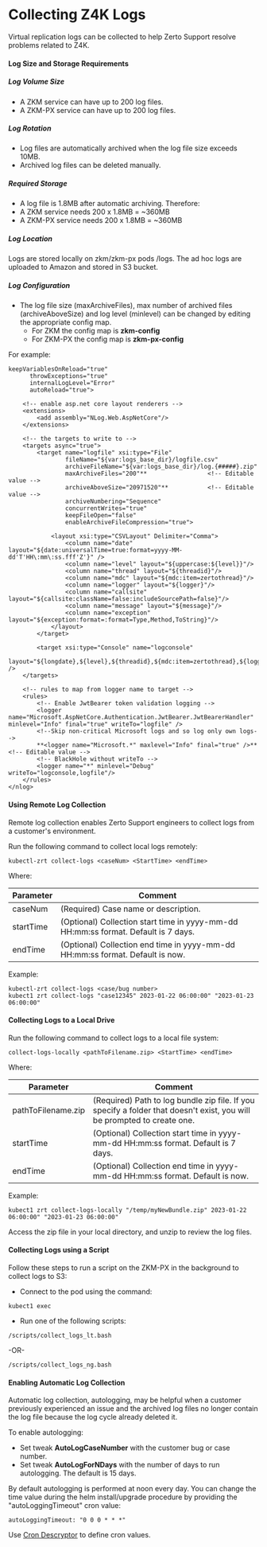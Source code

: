 # Collecting Z4K Logs

Virtual replication logs can be collected to help Zerto Support resolve problems related to Z4K.

#### Log Size and Storage Requirements

##### Log Volume Size
- A ZKM service can have up to 200 log files.
- A ZKM-PX service can have up to 200 log files.

##### Log Rotation
- Log files are automatically archived when the log file size exceeds 10MB. 
- Archived log files can be deleted manually.

##### Required Storage
- A log file is 1.8MB after automatic archiving.
Therefore:
- A ZKM service needs 200 x 1.8MB = ~360MB
- A ZKM-PX service needs 200 x 1.8MB = ~360MB

##### Log Location
Logs are stored locally on zkm/zkm-px pods /logs. The ad hoc logs are uploaded to Amazon and stored in S3 bucket.

##### Log Configuration

- The log file size (maxArchiveFiles), max number of archived files (archiveAboveSize) and log level (minlevel) can be changed by editing the appropriate config map.
  - For ZKM the config map is **zkm-config**
  - For ZKM-PX the config map is **zkm-px-config**

For example:
```
keepVariablesOnReload="true"
      throwExceptions="true"
      internalLogLevel="Error"
      autoReload="true">

    <!-- enable asp.net core layout renderers -->
    <extensions>
        <add assembly="NLog.Web.AspNetCore"/>
    </extensions>

    <!-- the targets to write to -->
    <targets async="true">
        <target name="logfile" xsi:type="File"
                fileName="${var:logs_base_dir}/logfile.csv"
                archiveFileName="${var:logs_base_dir}/log.{#####}.zip"
                maxArchiveFiles="200"**                 <!-- Editable value -->
                archiveAboveSize="20971520"**           <!-- Editable value -->
                archiveNumbering="Sequence"
                concurrentWrites="true"
                keepFileOpen="false"
                enableArchiveFileCompression="true">

            <layout xsi:type="CSVLayout" Delimiter="Comma">
                <column name="date" layout="${date:universalTime=true:format=yyyy-MM-dd'T'HH\:mm\:ss.fff'Z'}" />
                <column name="level" layout="${uppercase:${level}}"/>
                <column name="thread" layout="${threadid}"/>
                <column name="mdc" layout="${mdc:item=zertothread}"/>
                <column name="logger" layout="${logger}"/>
                <column name="callsite" layout="${callsite:className=false:includeSourcePath=false}"/>
                <column name="message" layout="${message}"/>
                <column name="exception" layout="${exception:format=:format=Type,Method,ToString}"/>
            </layout>
        </target>

        <target xsi:type="Console" name="logconsole"
                layout="${longdate},${level},${threadid},${mdc:item=zertothread},${logger},${callsite:className=false:includeSourcePath=false},${message},${exception:format=Type,Method,ToString}" />
    </targets>

    <!-- rules to map from logger name to target -->
    <rules>
        <!-- Enable JwtBearer token validation logging -->
        <logger name="Microsoft.AspNetCore.Authentication.JwtBearer.JwtBearerHandler" minlevel="Info" final="true" writeTo="logfile" />
        <!--Skip non-critical Microsoft logs and so log only own logs-->
        **<logger name="Microsoft.*" maxlevel="Info" final="true" />**        <!-- Editable value -->
        <!-- BlackHole without writeTo -->
        <logger name="*" minlevel="Debug" writeTo="logconsole,logfile"/>
    </rules>
</nlog>
```

#### Using Remote Log Collection

Remote log collection enables Zerto Support engineers to collect logs from a customer's environment.

Run the following command to collect local logs remotely:

```
kubectl-zrt collect-logs <caseNum> <StartTime> <endTime>
```

Where:

| Parameter |	Comment |
| --------- | ------- |
| caseNum | (Required) Case name or description.| 
| startTime | (Optional) Collection start time in yyyy-mm-dd HH:mm:ss format. Default is 7 days. |
| endTime | (Optional) Collection end time in yyyy-mm-dd HH:mm:ss format. Default is now. |

Example:
```
kubectl-zrt collect-logs <case/bug number>
kubect1 zrt collect-logs "case12345" 2023-01-22 06:00:00" "2023-01-23 06:00:00"
```

#### Collecting Logs to a Local Drive

Run the following command to collect logs to a local file system:

```
collect-logs-locally <pathToFilename.zip> <StartTime> <endTime> 
```

Where:

| Parameter |	Comment |
| --------- | ------- |
| pathToFilename.zip | (Required) Path to log bundle zip file. If you specify a folder that doesn't exist, you will be prompted to create one.| 
| startTime | (Optional) Collection start time in yyyy-mm-dd HH:mm:ss format. Default is 7 days. |
| endTime | (Optional) Collection end time in yyyy-mm-dd HH:mm:ss format. Default is now. |

Example:
```
kubect1 zrt collect-logs-locally "/temp/myNewBundle.zip" 2023-01-22 06:00:00" "2023-01-23 06:00:00"
```

Access the zip file in your local directory, and unzip to review the log files.

#### Collecting Logs using a Script

Follow these steps to run a script on the ZKM-PX in the background to collect logs to S3:

-	Connect to the pod using the command:
```
kubect1 exec
```

-	Run one of the following scripts:

```
/scripts/collect_logs_lt.bash
```

-OR-

```
/scripts/collect_logs_ng.bash
```

#### Enabling Automatic Log Collection

Automatic log collection, autologging, may be helpful when a customer previously experienced an issue and the archived log files no longer contain the log file because the log cycle already deleted it.

To enable autologging:
- Set tweak **AutoLogCaseNumber** with the customer bug or case number.
- Set tweak **AutoLogForNDays** with the number of days to run autologging. The default is 15 days. 

By default autologging is performed at noon every day. You can change the time value during the helm install/upgrade procedure by providing the "autoLoggingTimeout" cron value:
```
autoLoggingTimeout: "0 0 0 * * *" 
```

Use [Cron Descryptor](https://www.freeformatter.com/cron-expression-generator-quartz.html) to define cron values.      
